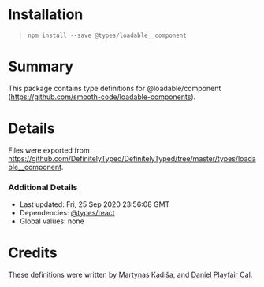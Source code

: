 # Installation
> `npm install --save @types/loadable__component`

# Summary
This package contains type definitions for @loadable/component (https://github.com/smooth-code/loadable-components).

# Details
Files were exported from https://github.com/DefinitelyTyped/DefinitelyTyped/tree/master/types/loadable__component.

### Additional Details
 * Last updated: Fri, 25 Sep 2020 23:56:08 GMT
 * Dependencies: [@types/react](https://npmjs.com/package/@types/react)
 * Global values: none

# Credits
These definitions were written by [Martynas Kadiša](https://github.com/martynaskadisa), and [Daniel Playfair Cal](https://github.com/hedgepigdaniel).
